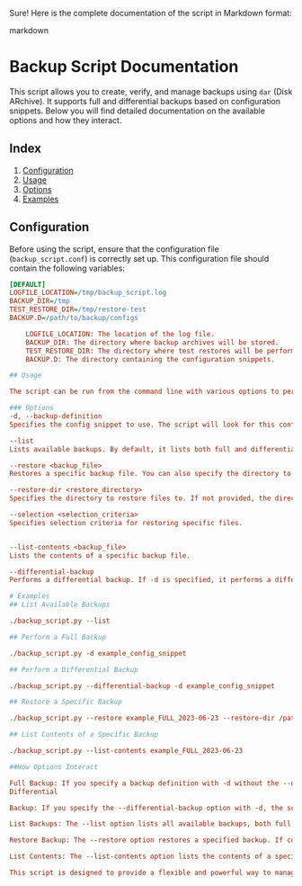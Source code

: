 Sure! Here is the complete documentation of the script in Markdown format:

markdown

# Backup Script Documentation

This script allows you to create, verify, and manage backups using `dar` (Disk ARchive). It supports full and differential backups based on configuration snippets. Below you will find detailed documentation on the available options and how they interact.

## Index

1. [Configuration](#configuration)
2. [Usage](#usage)
3. [Options](#options)
4. [Examples](#examples)

## Configuration

Before using the script, ensure that the configuration file (`backup_script.conf`) is correctly set up. This configuration file should contain the following variables:

```ini
[DEFAULT]
LOGFILE_LOCATION=/tmp/backup_script.log
BACKUP_DIR=/tmp
TEST_RESTORE_DIR=/tmp/restore-test
BACKUP.D=/path/to/backup/configs

    LOGFILE_LOCATION: The location of the log file.
    BACKUP_DIR: The directory where backup archives will be stored.
    TEST_RESTORE_DIR: The directory where test restores will be performed.
    BACKUP.D: The directory containing the configuration snippets.

## Usage

The script can be run from the command line with various options to perform different tasks. Below are the available options and their descriptions.

### Options
-d, --backup-definition
Specifies the config snippet to use. The script will look for this config snippet in the directory specified by BACKUP.D in the configuration file.

--list
Lists available backups. By default, it lists both full and differential backups.

--restore <backup_file>
Restores a specific backup file. You can also specify the directory to restore files to using --restore-dir.

--restore-dir <restore_directory>
Specifies the directory to restore files to. If not provided, the directory specified by TEST_RESTORE_DIR in the configuration file will be used.

--selection <selection_criteria>
Specifies selection criteria for restoring specific files.


--list-contents <backup_file>
Lists the contents of a specific backup file.

--differential-backup
Performs a differential backup. If -d is specified, it performs a differential backup for that specific config snippet. Otherwise, it performs differential backups for all config snippets in the BACKUP.D directory.

# Examples
## List Available Backups

./backup_script.py --list

## Perform a Full Backup

./backup_script.py -d example_config_snippet

## Perform a Differential Backup

./backup_script.py --differential-backup -d example_config_snippet

## Restore a Specific Backup

./backup_script.py --restore example_FULL_2023-06-23 --restore-dir /path/to/restore/dir

## List Contents of a Specific Backup

./backup_script.py --list-contents example_FULL_2023-06-23

##How Options Interact

Full Backup: If you specify a backup definition with -d without the --differential-backup option, the script performs a full backup using the specified config snippet.
Differential 

Backup: If you specify the --differential-backup option with -d, the script performs a differential backup based on the latest full backup for the specified config snippet. If no full backup is found, it logs an error and skips the differential backup.

List Backups: The --list option lists all available backups, both full and differential. If combined with -d, it lists backups only for the specified config snippet.

Restore Backup: The --restore option restores a specified backup. If combined with --restore-dir, it restores the backup to the specified directory.

List Contents: The --list-contents option lists the contents of a specified backup file. It can be combined with --selection to list specific contents based on selection criteria.

This script is designed to provide a flexible and powerful way to manage your backups using dar. By understanding how these options interact, you can tailor the script to meet your specific backup and restore needs.